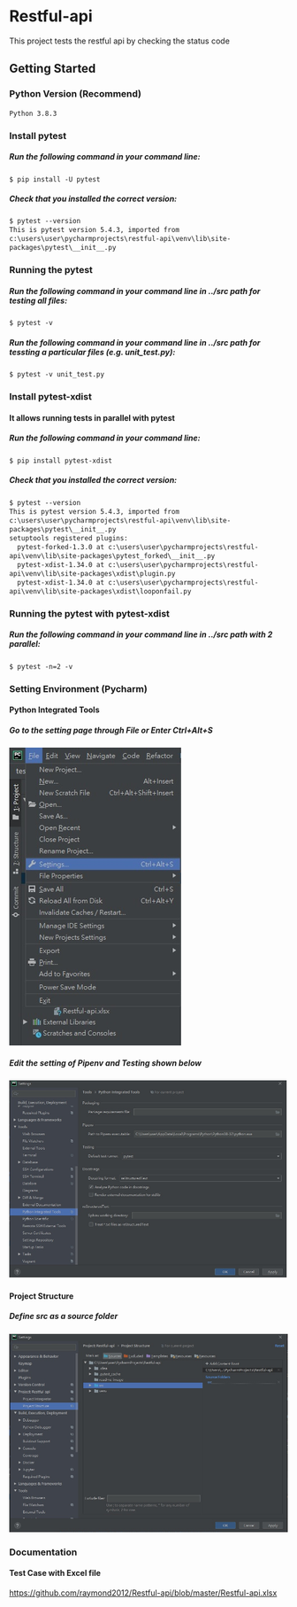 # Restful-api
This project tests the restful api by checking the status code
## Getting Started
### Python Version (Recommend)
    Python 3.8.3

### Install pytest
##### Run the following command in your command line:
    $ pip install -U pytest
##### Check that you installed the correct version:
    $ pytest --version
    This is pytest version 5.4.3, imported from c:\users\user\pycharmprojects\restful-api\venv\lib\site-packages\pytest\__init__.py

### Running the pytest
##### Run the following command in your command line in ../src path for testing all files:
    $ pytest -v
##### Run the following command in your command line in ../src path for tessting a particular files (e.g. unit_test.py):
    $ pytest -v unit_test.py
    
### Install pytest-xdist
#### It allows running tests in parallel with pytest
##### Run the following command in your command line:
    $ pip install pytest-xdist
##### Check that you installed the correct version:
    $ pytest --version
    This is pytest version 5.4.3, imported from c:\users\user\pycharmprojects\restful-api\venv\lib\site-packages\pytest\__init__.py
    setuptools registered plugins:
      pytest-forked-1.3.0 at c:\users\user\pycharmprojects\restful-api\venv\lib\site-packages\pytest_forked\__init__.py
      pytest-xdist-1.34.0 at c:\users\user\pycharmprojects\restful-api\venv\lib\site-packages\xdist\plugin.py
      pytest-xdist-1.34.0 at c:\users\user\pycharmprojects\restful-api\venv\lib\site-packages\xdist\looponfail.py
    
### Running the pytest with pytest-xdist
##### Run the following command in your command line in ../src path with 2 parallel:
    $ pytest -n=2 -v
    
### Setting Environment (Pycharm)
#### Python Integrated Tools
##### Go to the setting page through *File* or Enter Ctrl+Alt+S 
![image](https://github.com/raymond2012/Restful-api/blob/master/readme-image/setting.jpg?raw=true)
##### Edit the setting of Pipenv and Testing shown below
![image](https://github.com/raymond2012/Restful-api/blob/master/readme-image/python_integrated_tools.jpg?raw=true)

#### Project Structure
##### Define *src* as a source folder
![image](https://github.com/raymond2012/Restful-api/blob/master/readme-image/project_structure.jpg?raw=true)


### Documentation
#### Test Case with Excel file
https://github.com/raymond2012/Restful-api/blob/master/Restful-api.xlsx